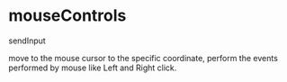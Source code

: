 # mouseControls
sendInput

move to the mouse cursor to the specific coordinate, perform the events performed by mouse like Left and Right click.
